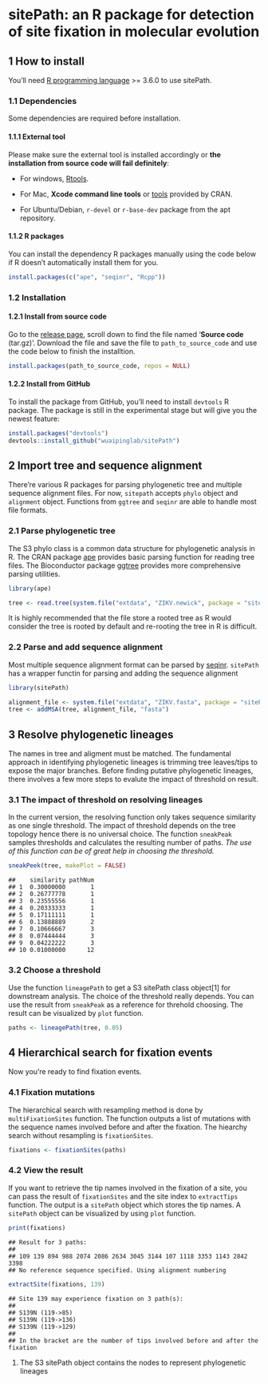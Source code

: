 # sitePath: an R package for detection of site fixation in molecular evolution

## 1 How to install

You’ll need [R programming language](https://cran.r-project.org/) \>=
3.6.0 to use sitePath.

### 1.1 Dependencies

Some dependencies are required before installation.

#### 1.1.1 External tool

Please make sure the external tool is installed accordingly or **the
installation from source code will fail definitely**:

  - For windows,
    [Rtools](https://cran.r-project.org/bin/windows/Rtools/).

  - For Mac, **Xcode command line tools** or
    [tools](https://cran.r-project.org/bin/macosx/tools/) provided by
    CRAN.

  - For Ubuntu/Debian, `r-devel` or `r-base-dev` package from the apt
    repository.

#### 1.1.2 R packages

You can install the dependency R packages manually using the code below
if R doesn’t automatically install them for you.

``` r
install.packages(c("ape", "seqinr", "Rcpp"))
```

### 1.2 Installation

#### 1.2.1 Install from source code

Go to the [release
page](https://github.com/wuaipinglab/sitePath/releases), scroll down to
find the file named ‘**Source code** (tar.gz)’. Download the file and
save the file to `path_to_source_code` and use the code below to finish
the installtion.

``` r
install.packages(path_to_source_code, repos = NULL)
```

#### 1.2.2 Install from GitHub

To install the package from GitHub, you’ll need to install `devtools` R
package. The package is still in the experimental stage but will give
you the newest feature:

``` r
install.packages("devtools")
devtools::install_github("wuaipinglab/sitePath")
```

## 2 Import tree and sequence alignment

There’re various R packages for parsing phylogenetic tree and multiple
sequence alignment files. For now, `sitepath` accepts `phylo` object and
`alignment` object. Functions from `ggtree` and `seqinr` are able to
handle most file formats.

### 2.1 Parse phylogenetic tree

The S3 phylo class is a common data structure for phylogenetic analysis
in R. The CRAN package
[ape](https://cran.r-project.org/web/packages/ape/index.html) provides
basic parsing function for reading tree files. The Bioconductor package
[ggtree](https://bioconductor.org/packages/release/bioc/html/ggtree.html)
provides more comprehensive parsing utilities.

``` r
library(ape)

tree <- read.tree(system.file("extdata", "ZIKV.newick", package = "sitePath"))
```

It is highly recommended that the file store a rooted tree as R would
consider the tree is rooted by default and re-rooting the tree in R is
difficult.

### 2.2 Parse and add sequence alignment

Most multiple sequence alignment format can be parsed by
[seqinr](https://cran.r-project.org/web/packages/seqinr/index.html).
`sitePath` has a wrapper functin for parsing and adding the sequence
alignment

``` r
library(sitePath)

alignment_file <- system.file("extdata", "ZIKV.fasta", package = "sitePath")
tree <- addMSA(tree, alignment_file, "fasta")
```

## 3 Resolve phylogenetic lineages

The names in tree and aligment must be matched. The fundamental approach
in identifying phylogenetic lineages is trimming tree leaves/tips to
expose the major branches. Before finding putative phylogenetic
lineages, there involves a few more steps to evalute the impact of
threshold on result.

### 3.1 The impact of threshold on resolving lineages

In the current version, the resolving function only takes sequence
similarity as one single threshold. The impact of threshold depends on
the tree topology hence there is no universal choice. The function
`sneakPeak` samples thresholds and calculates the resulting number of
paths. *The use of this function can be of great help in choosing the
threshold.*

``` r
sneakPeek(tree, makePlot = FALSE)
```

    ##    similarity pathNum
    ## 1  0.30000000       1
    ## 2  0.26777778       1
    ## 3  0.23555556       1
    ## 4  0.20333333       1
    ## 5  0.17111111       1
    ## 6  0.13888889       2
    ## 7  0.10666667       3
    ## 8  0.07444444       3
    ## 9  0.04222222       3
    ## 10 0.01000000      12

### 3.2 Choose a threshold

Use the function `lineagePath` to get a S3 sitePath class object\[1\]
for downstream analysis. The choice of the threshold really depends. You
can use the result from `sneakPeak` as a reference for threhold
choosing. The result can be visualized by `plot` function.

``` r
paths <- lineagePath(tree, 0.05)
```

## 4 Hierarchical search for fixation events

Now you’re ready to find fixation events.

### 4.1 Fixation mutations

The hierarchical search with resampling method is done by
`multiFixationSites` function. The function outputs a list of mutations
with the sequence names involved before and after the fixation. The
hiearchy search without resampling is `fixationSites`.

``` r
fixations <- fixationSites(paths)
```

### 4.2 View the result

If you want to retrieve the tip names involved in the fixation of a
site, you can pass the result of `fixationSites` and the site index to
`extractTips` function. The output is a `sitePath` object which stores
the tip names. A `sitePath` object can be visualized by using `plot`
function.

``` r
print(fixations)
```

    ## Result for 3 paths:
    ## 
    ## 109 139 894 988 2074 2086 2634 3045 3144 107 1118 3353 1143 2842 3398 
    ## No reference sequence specified. Using alignment numbering

``` r
extractSite(fixations, 139)
```

    ## Site 139 may experience fixation on 3 path(s):
    ## 
    ## S139N (119->85) 
    ## S139N (119->136) 
    ## S139N (119->129) 
    ## 
    ## In the bracket are the number of tips involved before and after the fixation

1.  The S3 sitePath object contains the nodes to represent phylogenetic
    lineages

